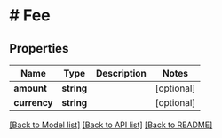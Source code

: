 # # Fee

## Properties

Name | Type | Description | Notes
------------ | ------------- | ------------- | -------------
**amount** | **string** |  | [optional] 
**currency** | **string** |  | [optional] 

[[Back to Model list]](../../README.md#documentation-for-models) [[Back to API list]](../../README.md#documentation-for-api-endpoints) [[Back to README]](../../README.md)


